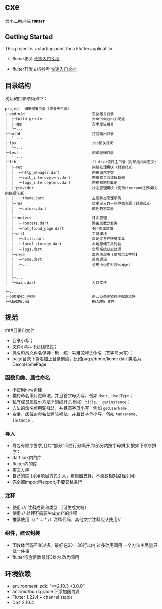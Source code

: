 # cxe

仓小二用户端 **flutter**

## Getting Started

This project is a starting point for a Flutter application.

- flutter相关 [快速入门文档](https://flutter.cn/docs)

- flutter开发文档参考 [快速入门文档](https://book.flutterchina.club/chapter1/flutter_intro.html)



## 目录结构

初始的目录结构如下：

~~~
project  WEB部署目录（或者子目录）
├─android                               安装相关目录
│  ├─build.gradle                       安卓依赖包相关配置
│  ├─app                                安卓原生相关
│  └─...          
├─build                                 打包输出目录
│  └─...          
├─ios                                   ios相关目录
│  └─...          
├─test                                  测试逻辑目录
│  └─...          
├─lib                                   flutter项目主目录（内部结构自定义）
│  ├─net                                网络处理模块（封装dio）
│  │  ├─http_manager.dart               网络请求主类
│  │  ├─auth_interceptors.dart          网络安全验证拦截器
│  │  └─logs_interceptors.dart          网络日志拦截器
│  ├─provider                           状态管理模块（使用riverpod进行模块间数据传递）
│  │  └─theme.dart                      主题状态管理示例
│  ├─res                                自主定义的一些静态资源（封装dio）
│  │  ├─colors.dart                     颜色静态常量
│  │  └─...
│  ├─routers                            路由管理
│  │  ├─routers.dart                    路由加载分发类
│  │  └─not_found_page.dart             404页面路由
│  ├─util                               工具模块
│  │  ├─utils.dart                      自定义各种快捷工具
│  │  ├─local_storage.dart              本地存储工具封装
│  │  └─logs.dart                       全局系统日志处理
│  ├─page                               主页面逻辑【前端灵活布局】
│  │  ├─home.dart                       首页逻辑
│  │  ├─...                             公用小组件封装widget
│  │  └─
│  │
│  ├─...
│  └─main.dart                          入口文件

├─...                
├─pubspec.yaml                          第三方类库依赖库配置文件
├─README.md                             README 文件
~~~


## 规范
###目录和文件
*   目录小写；
*   文件小写+下划线模式；
*   类名和类文件名保持一致，统一采用驼峰法命名（首字母大写）；
*   page目录下类名加上目录前缀，比如page/demo/home.dart 类名为 DemoHomePage
### 函数和类、属性命名
*   不使用new创建
*   类的命名采用驼峰法，并且首字母大写，例如 `User`、`UserType`；
*   私有成员属性or方法下划线开头 例如 `_title`、`_getInstance`；
*   方法的命名使用驼峰法，并且首字母小写，例如 `getUserName`；
*   变量、属性的命名使用驼峰法，并且首字母小写，例如 `tableName`、`instance`；
### 导入
*   导包有顺序要求,且每"部分"间空行分隔开,每部分内按字母排序,按如下顺序排序：
*   dart sdk内的库
*   flutter内的库
*   第三方库
*   自己的库 (采用项目方式引入，编辑器支持，不建议相对路径引用)
*   先全部import再export,不要交替进行
### 注释
*   使用 /// 注释成员和类型 （可生成文档）
*   使用 // 处理不需要生成文档的注释
*   推荐使用（/ * … * /）注释代码，其他文字注释应该使用//
### 组件，建议封装
*   函数体代码不宜过多，最好在20 - 30行以内 过多改用调用 一个方法中尽量只做一件事
*   flutter嵌套层数最好3以内 改为调用



## 环境依赖
*  environment: sdk: ">=2.10.3 <3.0.0"
*  android/build.gradle 下添加国内源
*  Flutter 1.22.4 • channel stable 
*  Dart 2.10.4


